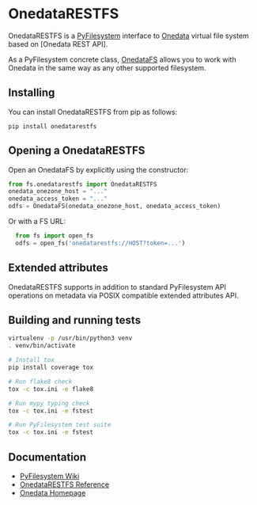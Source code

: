 # OnedataRESTFS

OnedataRESTFS is a [PyFilesystem](https://www.pyfilesystem.org/) interface to
[Onedata](https://onedata.org) virtual file system based on [Onedata REST API].

As a PyFilesystem concrete class, [OnedataFS](https://github.com/onedata/onedatarestfs/)
allows you to work with Onedata in the same way as any other supported filesystem.

## Installing

You can install OnedataRESTFS from pip as follows:

```
pip install onedatarestfs
```

## Opening a OnedataRESTFS

Open an OnedataFS by explicitly using the constructor:

```python
from fs.onedatarestfs import OnedataRESTFS
onedata_onezone_host = "..."
onedata_access_token = "..."
odfs = OnedataFS(onedata_onezone_host, onedata_access_token)
```

Or with a FS URL:

```python
  from fs import open_fs
  odfs = open_fs('onedatarestfs://HOST?token=...')
```

## Extended attributes

OnedataRESTFS supports in addition to standard PyFilesystem API operations
on metadata via POSIX compatible extended attributes API.


## Building and running tests

```bash
virtualenv -p /usr/bin/python3 venv
. venv/bin/activate

# Install tox
pip install coverage tox

# Run flake8 check
tox -c tox.ini -e flake8

# Run mypy typing check
tox -c tox.ini -e fstest

# Run PyFilesystem test suite
tox -c tox.ini -e fstest
```

## Documentation

- [PyFilesystem Wiki](https://www.pyfilesystem.org)
- [OnedataRESTFS Reference](http://onedatarestfs.readthedocs.io/en/latest/)
- [Onedata Homepage](https://onedata.org)